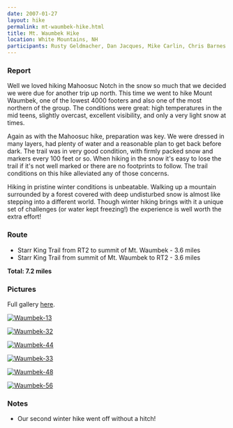 ```yaml
---
date: 2007-01-27
layout: hike
permalink: mt-waumbek-hike.html
title: Mt. Waumbek Hike
location: White Mountains, NH
participants: Rusty Geldmacher, Dan Jacques, Mike Carlin, Chris Barnes
---
```


### Report

Well we loved hiking Mahoosuc Notch in the snow so much that we decided we were due for another trip up north. This time we went to hike Mount Waumbek, one of the lowest 4000 footers and also one of the most northern of the group. The conditions were great: high temperatures in the mid teens, slightly overcast, excellent visibility, and only a very light snow at times.

Again as with the Mahoosuc hike, preparation was key. We were dressed in many layers, had plenty of water and a reasonable plan to get back before dark. The trail was in very good condition, with firmly packed snow and markers every 100 feet or so. When hiking in the snow it's easy to lose the trail if it's not well marked or there are no footprints to follow. The trail conditions on this hike alleviated any of those concerns.

Hiking in pristine winter conditions is unbeatable. Walking up a mountain surrounded by a forest covered with deep undisturbed snow is almost like stepping into a different world. Though winter hiking brings with it a unique set of challenges (or water kept freezing!) the experience is well worth the extra effort!

### Route

  * Starr King Trail from RT2 to summit of Mt. Waumbek - 3.6 miles
  * Starr King Trail from summit of Mt. Waumbek to RT2 - 3.6 miles

**Total: 7.2 miles**

### Pictures

Full gallery [here](http://www.flickr.com/photos/geldmacher/sets/72157594557280747/).

[![Waumbek-13](http://farm1.static.flickr.com/164/403059182_9bc06b5140.jpg)](http://www.flickr.com/photos/geldmacher/403059182/)

[![Waumbek-32](http://farm1.static.flickr.com/162/403062695_5a4fd94071.jpg)](http://www.flickr.com/photos/geldmacher/403062695/)

[![Waumbek-44](http://farm1.static.flickr.com/187/403065371_ad4177b795.jpg)](http://www.flickr.com/photos/geldmacher/403065371/)

[![Waumbek-33](http://farm1.static.flickr.com/156/403063123_7d1eaf84a7.jpg)](http://www.flickr.com/photos/geldmacher/403063123/)

[![Waumbek-48](http://farm1.static.flickr.com/138/403066729_6761d82d01.jpg)](http://www.flickr.com/photos/geldmacher/403066729/)

[![Waumbek-56](http://farm1.static.flickr.com/142/403068828_7975573a6a.jpg)](http://www.flickr.com/photos/geldmacher/403068828/)

### Notes

  * Our second winter hike went off without a hitch!
